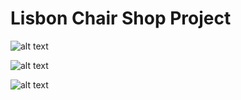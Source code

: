 # Lisbon Chair Shop Project

![alt text](https://github.com/mrfiratatalay/myFirstProject/blob/main/Screenshot%202022-12-13%20012611.png "first screen")

![alt text](https://github.com/mrfiratatalay/myFirstProject/blob/main/Screenshot%202022-12-13%20015056.png "second screen")

![alt text](https://github.com/mrfiratatalay/myFirstProject/blob/main/Screenshot%202022-12-13%20015140.png "third screen")

